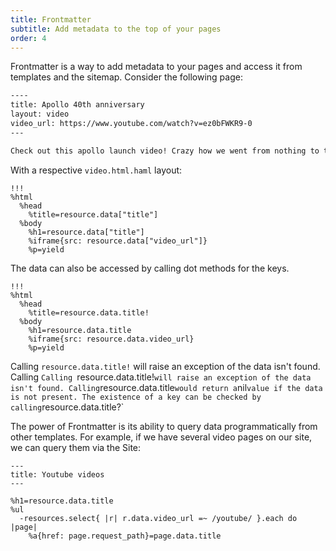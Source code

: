 ```yaml
---
title: Frontmatter
subtitle: Add metadata to the top of your pages
order: 4
---
```


Frontmatter is a way to add metadata to your pages and access it from templates and the sitemap. Consider the following page:

```md
----
title: Apollo 40th anniversary
layout: video
video_url: https://www.youtube.com/watch?v=ez0bFWKR9-0
---

Check out this apollo launch video! Crazy how we went from nothing to the moon in under a decade.
```

With a respective `video.html.haml` layout:

```haml
!!!
%html
  %head
    %title=resource.data["title"]
  %body
    %h1=resource.data["title"]
    %iframe{src: resource.data["video_url"]}
    %p=yield
```

The data can also be accessed by calling dot methods for the keys.

```haml
!!!
%html
  %head
    %title=resource.data.title!
  %body
    %h1=resource.data.title
    %iframe{src: resource.data.video_url}
    %p=yield
```

Calling `resource.data.title!` will raise an exception of the data isn't found. Calling `Calling `resource.data.title!` will raise an exception of the data isn't found. Calling `resource.data.title` would return a `nil` value if the data is not present. The existence of a key can be checked by calling `resource.data.title?`

The power of Frontmatter is its ability to query data programmatically from other templates. For example, if we have several video pages on our site, we can query them via the Site:

```haml
---
title: Youtube videos
---

%h1=resource.data.title
%ul
  -resources.select{ |r| r.data.video_url =~ /youtube/ }.each do |page|
    %a{href: page.request_path}=page.data.title
```
